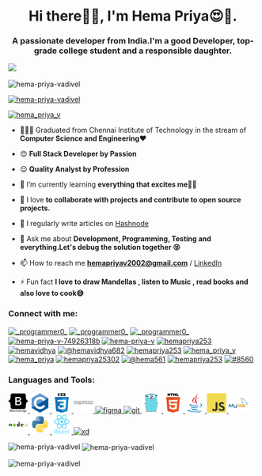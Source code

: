 <h1 align="center">Hi there👋🏻, I'm Hema Priya😍💙.</h1>
<h3 align="center">A passionate developer from India.I'm a good Developer, top-grade college student and a responsible daughter.</h3>

<img src="quote.jpg"/>

<p align="left"> <img src="https://komarev.com/ghpvc/?username=hema-priya-vadivel&label=Profile%20views&color=0e75b6&style=flat" alt="hema-priya-vadivel" /> </p>

<p align="left"> <a href="https://github.com/ryo-ma/github-profile-trophy"><img src="https://github-profile-trophy.vercel.app/?username=hema-priya-vadivel" alt="hema-priya-vadivel" /></a> </p>

<p align="left"> <a href="https://twitter.com/hema_priya_v" target="blank"><img src="https://img.shields.io/twitter/follow/hema_priya_v?logo=twitter&style=for-the-badge" alt="hema_priya_v" /></a> </p>

- 👩🏻‍🎓 Graduated from Chennai Institute of Technology in the stream of **Computer Science and Engineering❤️**

- 😍 **Full Stack Developer by Passion**

- 😌 **Quality Analyst by Profession**

- 🌱 I’m currently learning **everything that excites me🤣🎉**

- 🤝 I love **to collaborate with projects and contribute to open source projects.**

- 📝 I regularly write articles on [Hashnode](https://hashnode.com/@HemaPriya)

- 💬 Ask me about **Development, Programming, Testing and everything.Let's debug the solution together 😝**

- 📫 How to reach me **hemapriyav2002@gmail.com** / [LinkedIn](https://linkedin.com/in/hema-priya-v-74926318b)

- ⚡ Fun fact **I love to draw Mandellas , listen to Music , read books and also love to cook😅**

<h3 align="left">Connect with me:</h3>
<p align="left">
<a href="https://codepen.io/_programmer0_" target="blank"><img align="center" src="https://raw.githubusercontent.com/rahuldkjain/github-profile-readme-generator/master/src/images/icons/Social/codepen.svg" alt="_programmer0_" height="30" width="40" /></a>
<a href="https://dev.to/_programmer0_" target="blank"><img align="center" src="https://cdn.jsdelivr.net/npm/simple-icons@3.0.1/icons/dev-dot-to.svg" alt="_programmer0_" height="30" width="40" /></a>
<a href="https://twitter.com/_programmer0_" target="blank"><img align="center" src="https://raw.githubusercontent.com/rahuldkjain/github-profile-readme-generator/master/src/images/icons/Social/twitter.svg" alt="_programmer0_" height="30" width="40" /></a>
<a href="https://linkedin.com/in/hema-priya-v-74926318b" target="blank"><img align="center" src="https://raw.githubusercontent.com/rahuldkjain/github-profile-readme-generator/master/src/images/icons/Social/linked-in-alt.svg" alt="hema-priya-v-74926318b" height="30" width="40" /></a>
<a href="https://stackoverflow.com/users/hema-priya-v" target="blank"><img align="center" src="https://raw.githubusercontent.com/rahuldkjain/github-profile-readme-generator/master/src/images/icons/Social/stack-overflow.svg" alt="hema-priya-v" height="30" width="40" /></a>
<a href="https://dribbble.com/hemapriya253" target="blank"><img align="center" src="https://raw.githubusercontent.com/rahuldkjain/github-profile-readme-generator/master/src/images/icons/Social/dribbble.svg" alt="hemapriya253" height="30" width="40" /></a>
<a href="https://www.behance.net/hemavidhya" target="blank"><img align="center" src="https://raw.githubusercontent.com/rahuldkjain/github-profile-readme-generator/master/src/images/icons/Social/behance.svg" alt="hemavidhya" height="30" width="40" /></a>
<a href="https://medium.com/@hemavidhya682" target="blank"><img align="center" src="https://raw.githubusercontent.com/rahuldkjain/github-profile-readme-generator/master/src/images/icons/Social/medium.svg" alt="@hemavidhya682" height="30" width="40" /></a>
<a href="https://www.codechef.com/users/hemapriya253" target="blank"><img align="center" src="https://cdn.jsdelivr.net/npm/simple-icons@3.1.0/icons/codechef.svg" alt="hemapriya253" height="30" width="40" /></a>
<a href="https://www.hackerrank.com/hema_priya_v" target="blank"><img align="center" src="https://raw.githubusercontent.com/rahuldkjain/github-profile-readme-generator/master/src/images/icons/Social/hackerrank.svg" alt="hema_priya_v" height="30" width="40" /></a>
<a href="https://codeforces.com/profile/hema_priya" target="blank"><img align="center" src="https://cdn.jsdelivr.net/npm/simple-icons@3.0.1/icons/codeforces.svg" alt="hema_priya" height="30" width="40" /></a>
<a href="https://www.leetcode.com/hemapriya25302" target="blank"><img align="center" src="https://raw.githubusercontent.com/rahuldkjain/github-profile-readme-generator/master/src/images/icons/Social/leet-code.svg" alt="hemapriya25302" height="30" width="40" /></a>
<a href="https://www.hackerearth.com/@hema561" target="blank"><img align="center" src="https://raw.githubusercontent.com/rahuldkjain/github-profile-readme-generator/master/src/images/icons/Social/hackerearth.svg" alt="@hema561" height="30" width="40" /></a>
<a href="https://www.topcoder.com/members/hemapriya253" target="blank"><img align="center" src="https://cdn.jsdelivr.net/npm/simple-icons@3.0.1/icons/topcoder.svg" alt="hemapriya253" height="30" width="40" /></a>
<a href="https://discord.gg/#8560" target="blank"><img align="center" src="https://raw.githubusercontent.com/rahuldkjain/github-profile-readme-generator/master/src/images/icons/Social/discord.svg" alt="#8560" height="30" width="40" /></a>
</p>

<h3 align="left">Languages and Tools:</h3>
<a href="https://getbootstrap.com" target="_blank"> <img src="https://raw.githubusercontent.com/devicons/devicon/master/icons/bootstrap/bootstrap-plain-wordmark.svg" alt="bootstrap" width="40" height="40"/> </a> <a href="https://www.cprogramming.com/" target="_blank"> <img src="https://raw.githubusercontent.com/devicons/devicon/master/icons/c/c-original.svg" alt="c" width="40" height="40"/> </a>  </a> <a href="https://www.w3schools.com/css/" target="_blank"> <img src="https://raw.githubusercontent.com/devicons/devicon/master/icons/css3/css3-original-wordmark.svg" alt="css3" width="40" height="40"/> </a> <a href="https://expressjs.com" target="_blank"> <img src="https://raw.githubusercontent.com/devicons/devicon/master/icons/express/express-original-wordmark.svg" alt="express" width="40" height="40"/> </a> <a href="https://www.figma.com/" target="_blank"> <img src="https://www.vectorlogo.zone/logos/figma/figma-icon.svg" alt="figma" width="40" height="40"/> </a> <a href="https://git-scm.com/" target="_blank"> <img src="https://www.vectorlogo.zone/logos/git-scm/git-scm-icon.svg" alt="git" width="40" height="40"/> </a> <a href="https://golang.org" target="_blank"> <img src="https://raw.githubusercontent.com/devicons/devicon/master/icons/go/go-original.svg" alt="go" width="40" height="40"/> </a> <a href="https://www.w3.org/html/" target="_blank"> <img src="https://raw.githubusercontent.com/devicons/devicon/master/icons/html5/html5-original-wordmark.svg" alt="html5" width="40" height="40"/> </a> <a href="https://www.java.com" target="_blank"> <img src="https://raw.githubusercontent.com/devicons/devicon/master/icons/java/java-original.svg" alt="java" width="40" height="40"/> </a> <a href="https://developer.mozilla.org/en-US/docs/Web/JavaScript" target="_blank"> <img src="https://raw.githubusercontent.com/devicons/devicon/master/icons/javascript/javascript-original.svg" alt="javascript" width="40" height="40"/> </a> <a href="https://www.mysql.com/" target="_blank"> <img src="https://raw.githubusercontent.com/devicons/devicon/master/icons/mysql/mysql-original-wordmark.svg" alt="mysql" width="40" height="40"/> </a> <a href="https://nodejs.org" target="_blank"> <img src="https://raw.githubusercontent.com/devicons/devicon/master/icons/nodejs/nodejs-original-wordmark.svg" alt="nodejs" width="40" height="40"/> </a> <a href="https://www.python.org" target="_blank"> <img src="https://raw.githubusercontent.com/devicons/devicon/master/icons/python/python-original.svg" alt="python" width="40" height="40"/> </a> <a href="https://reactjs.org/" target="_blank"> <img src="https://raw.githubusercontent.com/devicons/devicon/master/icons/react/react-original-wordmark.svg" alt="react" width="40" height="40"/> </a> <a href="https://www.adobe.com/products/xd.html" target="_blank"> <img src="https://cdn.worldvectorlogo.com/logos/adobe-xd.svg" alt="xd" width="40" height="40"/> </a> </p>

<p><img align="left" src="https://github-readme-stats.vercel.app/api/top-langs?username=hema-priya-vadivel&show_icons=true&locale=en&layout=compact" alt="hema-priya-vadivel" /></p>


<p>&nbsp;<img align="center" src="https://github-readme-stats.vercel.app/api?username=hema-priya-vadivel&show_icons=true&locale=en" alt="hema-priya-vadivel" /></p>

<p><img align="center" src="https://github-readme-streak-stats.herokuapp.com/?user=hema-priya-vadivel&" alt="hema-priya-vadivel" /></p>
